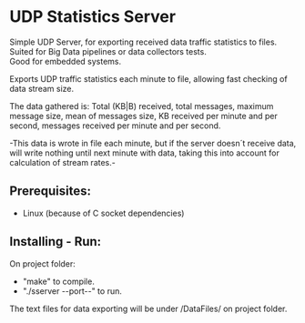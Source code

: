 # UDP Statistics Server
Simple UDP Server, for exporting received data traffic statistics to files. Suited for Big Data pipelines or data collectors tests.  
Good for embedded systems.

Exports UDP traffic statistics each minute to file, allowing fast checking of data stream size.

The data gathered is: Total (KB|B) received, total messages, maximum message size, mean of messages size, KB received
per minute and per second, messages received per minute and per second.

-This data is wrote in file each minute, but if the server doesn´t receive data, will write nothing until next minute with data, 
taking this into account for calculation of stream rates.-

## Prerequisites:
- Linux (because of C socket dependencies)

## Installing - Run:
On project folder:
- "make" to compile.
- "./sserver --port--" to run.

The text files for data exporting will be under /DataFiles/ on project folder.
